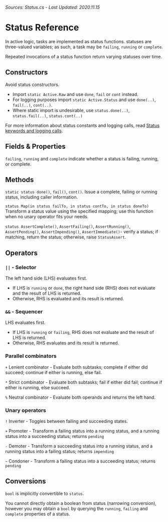 *Sources: Status.cs - Last Updated: 2020.11.15*

# Status Reference

In active logic, tasks are implemented as status functions. statuses are three-valued variables; as such, a task may be `failing`, `running` or `complete`.

Repeated invocations of a status function return varying statuses over time.

## Constructors

Avoid status constructors.

- Import `static Active.Raw` and use `done`, `fail` or `cont` instead.
- For logging purposes import `static Active.Status` and use `done(..)`, `fail(..)`, `cont(..)`.
- Where static import is undesirable, use `status.done(..)`, `status.fail(..)`, `status.cont(..)`

For more information about status constants and logging calls, read [Status keywords and logging calls](Constants-and-logging.md).

## Fields & Properties

`failing`, `running` and `complete` indicate whether a status is failing, running, or complete.

## Methods

`static status done()`, `fail()`, `cont()`.
Issue a complete, failing or running status, including caller information.

`status Map(in status failTo, in status contTo, in status doneTo)`
Transform a status value using the specified mapping; use this function when no unary operator fits your needs.

`status AssertComplete()`, `AssertFailing()`, `AssertRunning()`, `AssertPending()`, `AssertImpending()`, `AssertImmediate()`- verify a status; if matching, return the status; otherwise, raise `StatusAssert`.

## Operators

### `||` - Selector

The left hand side (LHS) evaluates first.
- If LHS is `running` or `done`, the right hand side (RHS) does not evaluate and the result of LHS is returned.
- Otherwise, RHS is evaluated and its result is returned.

### `&&` - Sequencer

LHS evaluates first.
- If LHS is `running` or `failing`, RHS does not evaluate and the result of LHS is returned.
- Otherwise, RHS evaluates and its result is returned.

### Parallel combinators

`+` Lenient combinator - Evaluate both subtasks; complete if either did succeed; continue if either is running, else fail.

`*` Strict combinator - Evaluate both subtasks; fail if either did fail; continue if either is running, else succeed.

`%` Neutral combinator - Evaluate both operands and returns the left hand.

### Unary operators

`!` Inverter - Toggles between failing and succeeding states.

`+` Promoter - Transform a failing status into a running status, and a running status into a succeeding status; returns `pending`

`-` Demoter - Transform a succeeding status into a running status, and a running status into a failing status; returns `impending`

`~` Condoner - Transform a failing status into a succeeding status; returns `pending`

## Conversions

`bool` is implicitly convertible to `status`.

You cannot directly obtain a boolean from status (narrowing conversion), however you may obtain a `bool` by querying the `running`, `failing` and `complete` properties of a status.
